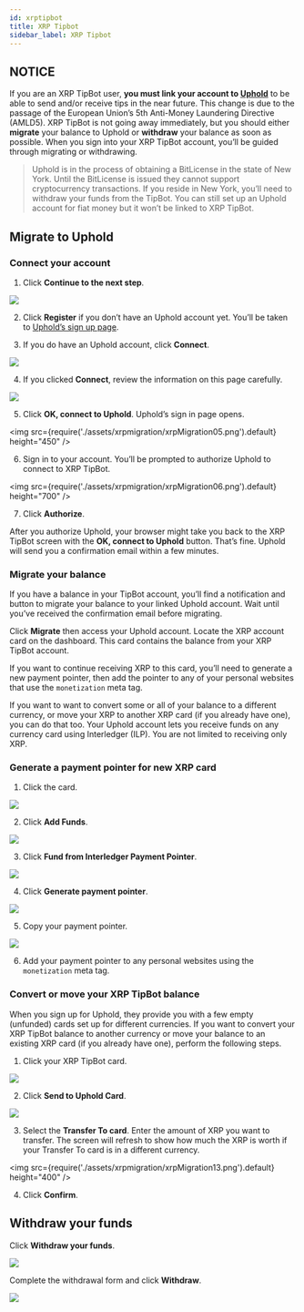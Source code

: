 ```yaml
---
id: xrptipbot
title: XRP Tipbot
sidebar_label: XRP Tipbot
---
```


## NOTICE

If you are an XRP TipBot user, **you must link your account to [Uphold](./uphold)** to be able to send and/or receive tips in the near future. This change is due to the passage of the European Union’s 5th Anti-Money Laundering Directive (AMLD5). XRP TipBot is not going away immediately, but you should either **migrate** your balance to Uphold or **withdraw** your balance as soon as possible. When you sign into your XRP TipBot account, you’ll be guided through migrating or withdrawing.

> Uphold is in the process of obtaining a BitLicense in the state of New York. Until the BitLicense is issued they cannot support cryptocurrency transactions. If you reside in New York, you’ll need to withdraw your funds from the TipBot. You can still set up an Uphold account for fiat money but it won’t be linked to XRP TipBot.

## Migrate to Uphold

### Connect your account

1. Click **Continue to the next step**.

![](assets/xrpmigration/xrpMigration01.png)

2. Click **Register** if you don’t have an Uphold account yet. You’ll be taken to [Uphold’s sign up page](https://uphold.com/signup).

3. If you do have an Uphold account, click **Connect**.

![](assets/xrpmigration/xrpMigration03.png)

4. If you clicked **Connect**, review the information on this page carefully.

![](assets/xrpmigration/xrpMigration04.png)

5. Click **OK, connect to Uphold**. Uphold’s sign in page opens.

<img src={require('./assets/xrpmigration/xrpMigration05.png').default} height="450" />

6. Sign in to your account. You’ll be prompted to authorize Uphold to connect to XRP TipBot.

<img src={require('./assets/xrpmigration/xrpMigration06.png').default} height="700" />

7. Click **Authorize**.

After you authorize Uphold, your browser might take you back to the XRP TipBot screen with the **OK, connect to Uphold** button. That’s fine. Uphold will send you a confirmation email within a few minutes.

### Migrate your balance

If you have a balance in your TipBot account, you’ll find a notification and button to migrate your balance to your linked Uphold account. Wait until you’ve received the confirmation email before migrating.

Click **Migrate** then access your Uphold account. Locate the XRP account card on the dashboard. This card contains the balance from your XRP TipBot account.

If you want to continue receiving XRP to this card, you’ll need to generate a new payment pointer, then add the pointer to any of your personal websites that use the `monetization` meta tag.

If you want to want to convert some or all of your balance to a different currency, or move your XRP to another XRP card (if you already have one), you can do that too. Your Uphold account lets you receive funds on any currency card using Interledger (ILP). You are not limited to receiving only XRP.

### Generate a payment pointer for new XRP card

1. Click the card.

![](assets/xrpmigration/xrpMigration07.png)

2. Click **Add Funds**.

![](assets/xrpmigration/xrpMigration08.png)

3. Click **Fund from Interledger Payment Pointer**.

![](assets/xrpmigration/xrpMigration09.png)

4. Click **Generate payment pointer**.

![](assets/xrpmigration/xrpMigration10.png)

5. Copy your payment pointer.

![](assets/xrpmigration/xrpMigration11.png)

6. Add your payment pointer to any personal websites using the `monetization` meta tag.

### Convert or move your XRP TipBot balance

When you sign up for Uphold, they provide you with a few empty (unfunded) cards set up for different currencies. If you want to convert your XRP TipBot balance to another currency or move your balance to an existing XRP card (if you already have one), perform the following steps.

1. Click your XRP TipBot card.

![](assets/xrpmigration/xrpMigration07.png)

2. Click **Send to Uphold Card**.

![](assets/xrpmigration/xrpMigration12.png)

3. Select the **Transfer To card**. Enter the amount of XRP you want to transfer. The screen will refresh to show how much the XRP is worth if your Transfer To card is in a different currency.

<img src={require('./assets/xrpmigration/xrpMigration13.png').default} height="400" />

4. Click **Confirm**.

## Withdraw your funds

Click **Withdraw your funds**.

![](assets/xrpmigration/xrpMigration01.png)

Complete the withdrawal form and click **Withdraw**.

![](assets/xrpmigration/xrpMigration02.png)
